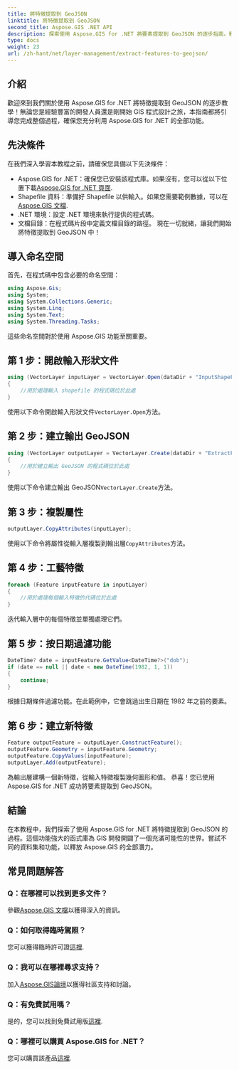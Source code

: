 ```yaml
---
title: 將特徵提取到 GeoJSON
linktitle: 將特徵提取到 GeoJSON
second_title: Aspose.GIS .NET API
description: 探索使用 Aspose.GIS for .NET 將要素提取到 GeoJSON 的逐步指南。輕鬆利用 GIS 的力量！ #Aspose #GIS
type: docs
weight: 23
url: /zh-hant/net/layer-management/extract-features-to-geojson/
---
```

## 介紹
歡迎來到我們關於使用 Aspose.GIS for .NET 將特徵提取到 GeoJSON 的逐步教學！無論您是經驗豐富的開發人員還是剛開始 GIS 程式設計之旅，本指南都將引導您完成整個過程，確保您充分利用 Aspose.GIS for .NET 的全部功能。
## 先決條件
在我們深入學習本教程之前，請確保您具備以下先決條件：
-  Aspose.GIS for .NET：確保您已安裝該程式庫。如果沒有，您可以從以下位置下載[Aspose.GIS for .NET 頁面](https://releases.aspose.com/gis/net/).
- Shapefile 資料：準備好 Shapefile 以供輸入。如果您需要範例數據，可以在[Aspose.GIS 文檔](https://reference.aspose.com/gis/net/).
- .NET 環境：設定 .NET 環境來執行提供的程式碼。
- 文檔目錄：在程式碼片段中定義文檔目錄的路徑。
現在一切就緒，讓我們開始將特徵提取到 GeoJSON 中！
## 導入命名空間
首先，在程式碼中包含必要的命名空間：
```csharp
using Aspose.Gis;
using System;
using System.Collections.Generic;
using System.Linq;
using System.Text;
using System.Threading.Tasks;
```
這些命名空間對於使用 Aspose.GIS 功能至關重要。
## 第 1 步：開啟輸入形狀文件
```csharp
using (VectorLayer inputLayer = VectorLayer.Open(dataDir + "InputShapeFile.shp", Drivers.Shapefile))
{
    //用於處理輸入 shapefile 的程式碼位於此處
}
```
使用以下命令開啟輸入形狀文件`VectorLayer.Open`方法。
## 第 2 步：建立輸出 GeoJSON
```csharp
using (VectorLayer outputLayer = VectorLayer.Create(dataDir + "ExtractFeaturesFromShapeFileToGeoJSON_out.json", Drivers.GeoJson))
{
    //用於建立輸出 GeoJSON 的程式碼位於此處
}
```
使用以下命令建立輸出 GeoJSON`VectorLayer.Create`方法。
## 第 3 步：複製屬性
```csharp
outputLayer.CopyAttributes(inputLayer);
```
使用以下命令將屬性從輸入層複製到輸出層`CopyAttributes`方法。
## 第 4 步：工藝特徵
```csharp
foreach (Feature inputFeature in inputLayer)
{
    //用於處理每個輸入特徵的代碼位於此處
}
```
迭代輸入層中的每個特徵並單獨處理它們。
## 第 5 步：按日期過濾功能
```csharp
DateTime? date = inputFeature.GetValue<DateTime?>("dob");
if (date == null || date < new DateTime(1982, 1, 1))
{
    continue;
}
```
根據日期條件過濾功能。在此範例中，它會跳過出生日期在 1982 年之前的要素。
## 第 6 步：建立新特徵
```csharp
Feature outputFeature = outputLayer.ConstructFeature();
outputFeature.Geometry = inputFeature.Geometry;
outputFeature.CopyValues(inputFeature);
outputLayer.Add(outputFeature);
```
為輸出層建構一個新特徵，從輸入特徵複製幾何圖形和值。
恭喜！您已使用 Aspose.GIS for .NET 成功將要素提取到 GeoJSON。
## 結論
在本教程中，我們探索了使用 Aspose.GIS for .NET 將特徵提取到 GeoJSON 的過程。這個功能強大的函式庫為 GIS 開發開闢了一個充滿可能性的世界。嘗試不同的資料集和功能，以釋放 Aspose.GIS 的全部潛力。
## 常見問題解答
### Q：在哪裡可以找到更多文件？
參觀[Aspose.GIS 文檔](https://reference.aspose.com/gis/net/)以獲得深入的資訊。
### Q：如何取得臨時駕照？
您可以獲得臨時許可證[這裡](https://purchase.aspose.com/temporary-license/).
### Q：我可以在哪裡尋求支持？
加入[Aspose.GIS論壇](https://forum.aspose.com/c/gis/33)以獲得社區支持和討論。
### Q：有免費試用嗎？
是的，您可以找到免費試用版[這裡](https://releases.aspose.com/).
### Q：哪裡可以購買 Aspose.GIS for .NET？
您可以購買該產品[這裡](https://purchase.aspose.com/buy).